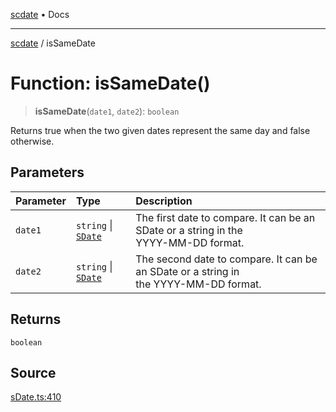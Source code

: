 [scdate](../README.md) • Docs

---

[scdate](../README.md) / isSameDate

# Function: isSameDate()

> **isSameDate**(`date1`, `date2`): `boolean`

Returns true when the two given dates represent the same day and false
otherwise.

## Parameters

| Parameter | Type                                       | Description                                                                               |
| :-------- | :----------------------------------------- | :---------------------------------------------------------------------------------------- |
| `date1`   | `string` \| [`SDate`](../classes/SDate.md) | The first date to compare. It can be an SDate or a string in the<br />YYYY-MM-DD format.  |
| `date2`   | `string` \| [`SDate`](../classes/SDate.md) | The second date to compare. It can be an SDate or a string in<br />the YYYY-MM-DD format. |

## Returns

`boolean`

## Source

[sDate.ts:410](https://github.com/ericvera/scdate/blob/main/src/sDate.ts#L410)

